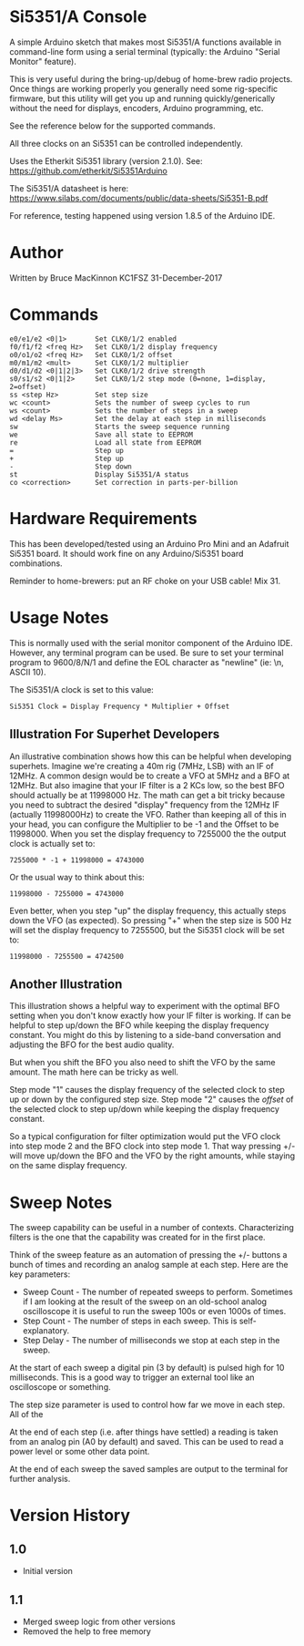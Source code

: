 Si5351/A Console
================

A simple Arduino sketch that makes most Si5351/A functions available in
command-line form using a serial terminal (typically: the Arduino "Serial Monitor"
feature).  

This is very useful during the bring-up/debug of home-brew radio projects.  Once
things are working properly you generally need some rig-specific firmware, but this
utility will get you up and running quickly/generically without the need for
displays, encoders, Arduino programming, etc.

See the reference below for the supported commands.

All three clocks on an Si5351 can be controlled independently.

Uses the Etherkit Si5351 library (version 2.1.0).  See: https://github.com/etherkit/Si5351Arduino

The Si5351/A datasheet is here: https://www.silabs.com/documents/public/data-sheets/Si5351-B.pdf

For reference, testing happened using version 1.8.5 of the Arduino IDE.

Author
======

Written by Bruce MacKinnon KC1FSZ
31-December-2017

Commands
========

    e0/e1/e2 <0|1>       Set CLK0/1/2 enabled
    f0/f1/f2 <freq Hz>   Set CLK0/1/2 display frequency
    o0/o1/o2 <freq Hz>   Set CLK0/1/2 offset
    m0/m1/m2 <mult>      Set CLK0/1/2 multiplier
    d0/d1/d2 <0|1|2|3>   Set CLK0/1/2 drive strength
    s0/s1/s2 <0|1|2>     Set CLK0/1/2 step mode (0=none, 1=display, 2=offset)
    ss <step Hz>         Set step size
    wc <count>           Sets the number of sweep cycles to run
    ws <count>           Sets the number of steps in a sweep
    wd <delay Ms>        Set the delay at each step in milliseconds
    sw                   Starts the sweep sequence running
    we                   Save all state to EEPROM
    re                   Load all state from EEPROM
    =                    Step up
    +                    Step up  
    -                    Step down
    st                   Display Si5351/A status
    co <correction>      Set correction in parts-per-billion

Hardware Requirements
=====================

This has been developed/tested using an Arduino Pro Mini and an Adafruit
Si5351 board.  It should work fine on any Arduino/Si5351 board combinations.

Reminder to home-brewers: put an RF choke on your USB cable! Mix 31.

Usage Notes
===========

This is normally used with the serial monitor component of the Arduino IDE.  However,
any terminal program can be used. Be sure to set your terminal program to
9600/8/N/1 and define the EOL character as "newline" (ie: \n, ASCII 10).

The Si5351/A clock is set to this value:

    Si5351 Clock = Display Frequency * Multiplier + Offset

Illustration For Superhet Developers
------------------------------------
An illustrative combination shows how this can be helpful when developing
superhets.  Imagine we're creating a 40m rig (7MHz, LSB) with an IF of 12MHz. A
common design would be to create a VFO at 5MHz and a BFO at 12MHz.  But also
imagine that your IF filter is a 2 KCs low, so the best BFO should actually be
at 11998000 Hz. The math can get a bit tricky because you need to subtract the
desired "display" frequency from the 12MHz IF (actually 11998000Hz) to create
the VFO.  Rather than keeping all of this in your head, you can configure the
Multiplier to be -1 and the Offset to be 11998000.  When you set the display
frequency to 7255000 the the output clock is actually set to:

    7255000 * -1 + 11998000 = 4743000

Or the usual way to think about this:

    11998000 - 7255000 = 4743000

Even better, when you step "up" the display frequency, this actually steps
down the VFO (as expected).  So pressing "+" when the step size is 500 Hz will
set the display frequency to 7255500, but the Si5351 clock will be set to:

    11998000 - 7255500 = 4742500

Another Illustration
--------------------
This illustration shows a helpful way to experiment with the optimal
BFO setting when you don't know exactly how your IF filter is working.
If can be helpful to step up/down the BFO while keeping the display frequency
constant.  You might do this by listening to a side-band conversation and
adjusting the BFO for the best audio quality.

But when you shift the BFO you also need to shift the VFO by the same
amount.  The math here can be tricky as well.  

Step mode "1" causes the display frequency of the selected clock to step
up or down by the configured step size.  Step mode "2" causes the *offset*
of the selected clock to step up/down while keeping the display frequency
constant.

So a typical configuration for filter optimization would put the VFO clock
into step mode 2 and the BFO clock into step mode 1.  That way pressing +/-
will move up/down the BFO and the VFO by the right amounts, while staying
on the same display frequency.  

Sweep Notes
===========

The sweep capability can be useful in a number of contexts.  Characterizing
filters is the one that the capability was created for in the first
place.

Think of the sweep feature as an automation of pressing the +/- buttons a
bunch of times and recording an analog sample at each step.  Here are
the key parameters:

* Sweep Count - The number of repeated sweeps to perform.  Sometimes if I
am looking at the result of the sweep on an old-school analog oscilloscope it
is useful to run the sweep 100s or even 1000s of times.
* Step Count - The number of steps in each sweep.  This is self-explanatory.
* Step Delay - The number of milliseconds we stop at each step in the sweep.

At the start of each sweep a digital pin (3 by default) is pulsed high for
10 milliseconds.  This is a good way to trigger an external tool like an
oscilloscope or something.

The step size parameter is used to control how far we move in each step.  All
of the

At the end of each step (i.e. after things have settled) a reading is taken
from an analog pin (A0 by default) and saved. This can be used to read a
power level or some other data point.

At the end of each sweep the saved samples are output to the terminal for
further analysis.  

Version History
==============
1.0
---
* Initial version

1.1
---
* Merged sweep logic from other versions
* Removed the help to free memory
